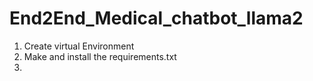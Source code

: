 # End2End_Medical_chatbot_llama2

1. Create virtual Environment
2. Make and install the requirements.txt
3. 